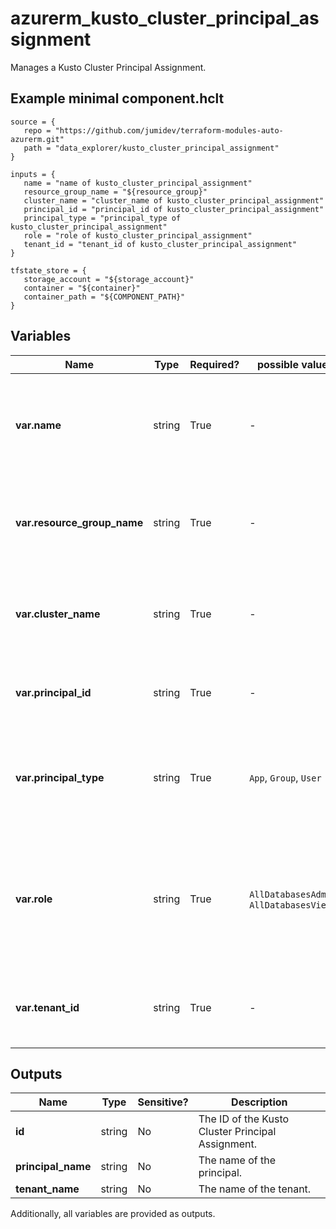 # azurerm_kusto_cluster_principal_assignment

Manages a Kusto Cluster Principal Assignment.

## Example minimal component.hclt

```hcl
source = {
   repo = "https://github.com/jumidev/terraform-modules-auto-azurerm.git" 
   path = "data_explorer/kusto_cluster_principal_assignment" 
}

inputs = {
   name = "name of kusto_cluster_principal_assignment" 
   resource_group_name = "${resource_group}" 
   cluster_name = "cluster_name of kusto_cluster_principal_assignment" 
   principal_id = "principal_id of kusto_cluster_principal_assignment" 
   principal_type = "principal_type of kusto_cluster_principal_assignment" 
   role = "role of kusto_cluster_principal_assignment" 
   tenant_id = "tenant_id of kusto_cluster_principal_assignment" 
}

tfstate_store = {
   storage_account = "${storage_account}" 
   container = "${container}" 
   container_path = "${COMPONENT_PATH}" 
}

```

## Variables

| Name | Type | Required? |  possible values |  Description |
| ---- | ---- | --------- |  ----------- | ----------- |
| **var.name** | string | True | -  |  The name of the Kusto cluster principal assignment. Changing this forces a new resource to be created. | 
| **var.resource_group_name** | string | True | -  |  The name of the resource group in which to create the resource. Changing this forces a new resource to be created. | 
| **var.cluster_name** | string | True | -  |  The name of the cluster in which to create the resource. Changing this forces a new resource to be created. | 
| **var.principal_id** | string | True | -  |  The object id of the principal. Changing this forces a new resource to be created. | 
| **var.principal_type** | string | True | `App`, `Group`, `User`  |  The type of the principal. Valid values include `App`, `Group`, `User`. Changing this forces a new resource to be created. | 
| **var.role** | string | True | `AllDatabasesAdmin`, `AllDatabasesViewer`  |  The cluster role assigned to the principal. Valid values include `AllDatabasesAdmin` and `AllDatabasesViewer`. Changing this forces a new resource to be created. | 
| **var.tenant_id** | string | True | -  |  The tenant id in which the principal resides. Changing this forces a new resource to be created. | 



## Outputs

| Name | Type | Sensitive? | Description |
| ---- | ---- | --------- | --------- |
| **id** | string | No  | The ID of the Kusto Cluster Principal Assignment. | 
| **principal_name** | string | No  | The name of the principal. | 
| **tenant_name** | string | No  | The name of the tenant. | 

Additionally, all variables are provided as outputs.

